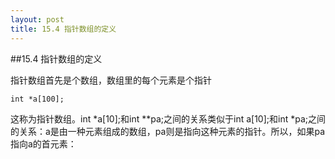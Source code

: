 ```yaml
---
layout: post
title: 15.4 指针数组的定义 
---
```

##15.4 指针数组的定义

指针数组首先是个数组，数组里的每个元素是个指针

	int *a[100];

这称为指针数组。int \*a\[10\];和int \*\*pa;之间的关系类似于int a\[10\];和int \*pa;之间的关系：a是由一种元素组成的数组，pa则是指向这种元素的指针。所以，如果pa指向a的首元素：
